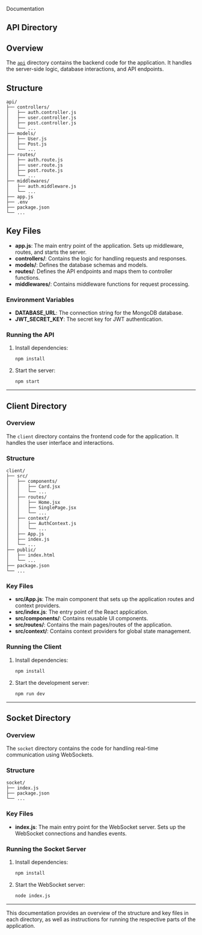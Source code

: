 Documentation


## API Directory
## Overview
The [`api`](command:_github.copilot.openSymbolFromReferences?%5B%22%22%2C%5B%7B%22uri%22%3A%7B%22scheme%22%3A%22file%22%2C%22authority%22%3A%22%22%2C%22path%22%3A%22%2FC%3A%2FUsers%2FDell%2FDesktop%2FKENYA%20HOMES%2Ffull-stack-estate%2Fapi%2Fapp.js%22%2C%22query%22%3A%22%22%2C%22fragment%22%3A%22%22%7D%2C%22pos%22%3A%7B%22line%22%3A16%2C%22character%22%3A10%7D%7D%5D%2C%228b4e943c-2cba-428d-bace-861855f6fbe9%22%5D "Go to definition") directory contains the backend code for the application. It handles the server-side logic, database interactions, and API endpoints.

## Structure
```
api/
├── controllers/
│   ├── auth.controller.js
│   ├── user.controller.js
│   ├── post.controller.js
│   └── ...
├── models/
│   ├── User.js
│   ├── Post.js
│   └── ...
├── routes/
│   ├── auth.route.js
│   ├── user.route.js
│   ├── post.route.js
│   └── ...
├── middlewares/
│   ├── auth.middleware.js
│   └── ...
├── app.js
├── .env
├── package.json
└── ...
```

## Key Files
- **app.js**: The main entry point of the application. Sets up middleware, routes, and starts the server.
- **controllers/**: Contains the logic for handling requests and responses.
- **models/**: Defines the database schemas and models.
- **routes/**: Defines the API endpoints and maps them to controller functions.
- **middlewares/**: Contains middleware functions for request processing.

### Environment Variables
- **DATABASE_URL**: The connection string for the MongoDB database.
- **JWT_SECRET_KEY**: The secret key for JWT authentication.

### Running the API
1. Install dependencies:
   ```sh
   npm install
   ```
2. Start the server:
   ```sh
   npm start
   ```

---

## Client Directory

### Overview
The `client` directory contains the frontend code for the application. It handles the user interface and interactions.

### Structure
```
client/
├── src/
│   ├── components/
│   │   ├── Card.jsx
│   │   └── ...
│   ├── routes/
│   │   ├── Home.jsx
│   │   ├── SinglePage.jsx
│   │   └── ...
│   ├── context/
│   │   ├── AuthContext.js
│   │   └── ...
│   ├── App.js
│   ├── index.js
│   └── ...
├── public/
│   ├── index.html
│   └── ...
├── package.json
└── ...
```

### Key Files
- **src/App.js**: The main component that sets up the application routes and context providers.
- **src/index.js**: The entry point of the React application.
- **src/components/**: Contains reusable UI components.
- **src/routes/**: Contains the main pages/routes of the application.
- **src/context/**: Contains context providers for global state management.

### Running the Client
1. Install dependencies:
   ```sh
   npm install
   ```
2. Start the development server:
   ```sh
   npm run dev
   ```

---

## Socket Directory

### Overview
The `socket` directory contains the code for handling real-time communication using WebSockets.

### Structure
```
socket/
├── index.js
├── package.json
└── ...
```

### Key Files
- **index.js**: The main entry point for the WebSocket server. Sets up the WebSocket connections and handles events.

### Running the Socket Server
1. Install dependencies:
   ```sh
   npm install
   ```
2. Start the WebSocket server:
   ```sh
   node index.js
   ```

---

This documentation provides an overview of the structure and key files in each directory, as well as instructions for running the respective parts of the application. 